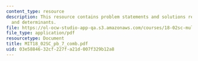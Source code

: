 ```yaml
---
content_type: resource
description: This resource contains problem statements and solutions related to volumes
  and determinants.
file: https://ol-ocw-studio-app-qa.s3.amazonaws.com/courses/18-02sc-multivariable-calculus-fall-2010/03e5884632cf227fa21d007f329b12a8_MIT18_02SC_pb_7_comb.pdf
file_type: application/pdf
resourcetype: Document
title: MIT18_02SC_pb_7_comb.pdf
uid: 03e58846-32cf-227f-a21d-007f329b12a8
---
```

